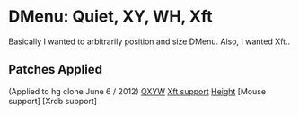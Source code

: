 DMenu: Quiet, XY, WH, Xft
=========================
Basically I wanted to arbitrarily position and size DMenu. Also, I wanted Xft..

Patches Applied 
---------------
(Applied to hg clone June 6 / 2012)
[QXYW](http://github.com/baskerville/dmenu_qxyw)
[Xft support](http://aur.archlinux.org/packages.php?ID=59497)
[Height](http://aur.archlinux.org/packages.php?ID=59497)
[Mouse support]
[Xrdb support]